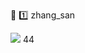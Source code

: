 
:email: 
:one: zhang_san

<img src="https://contrib.rocks/image?repo=wnagzh12023/RuYou_Game" />
44
